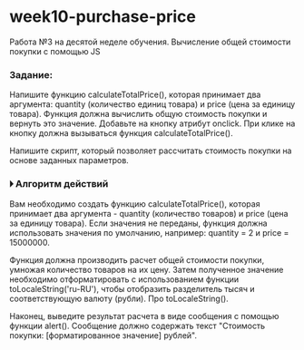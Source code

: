 # week10-purchase-price
 Работа №3 на десятой неделе обучения. Вычисление общей стоимости покупки с помощью JS

### Задание:
Напишите функцию calculateTotalPrice(), которая принимает два аргумента: quantity (количество единиц товара) и price (цена за единицу товара). Функция должна вычислить общую стоимость покупки и вернуть это значение. Добавьте на кнопку атрибут onclick. При клике на кнопку должна вызываться функция calculateTotalPrice().

Напишите скрипт, который позволяет рассчитать стоимость покупки на основе заданных параметров.

### 🞂 Алгоритм действий
Вам необходимо создать функцию calculateTotalPrice(), которая принимает два аргумента - quantity (количество товаров) и price (цена за единицу товара). Если значения не переданы, функция должна использовать значения по умолчанию, например: quantity = 2 и price = 15000000.

Функция должна производить расчет общей стоимости покупки, умножая количество товаров на их цену. Затем полученное значение необходимо отформатировать с использованием функции toLocaleString('ru-RU'), чтобы отобразить разделитель тысяч и соответствующую валюту (рубли). Про toLocaleString().

Наконец, выведите результат расчета в виде сообщения с помощью функции alert(). Сообщение должно содержать текст "Стоимость покупки: [форматированное значение] рублей".